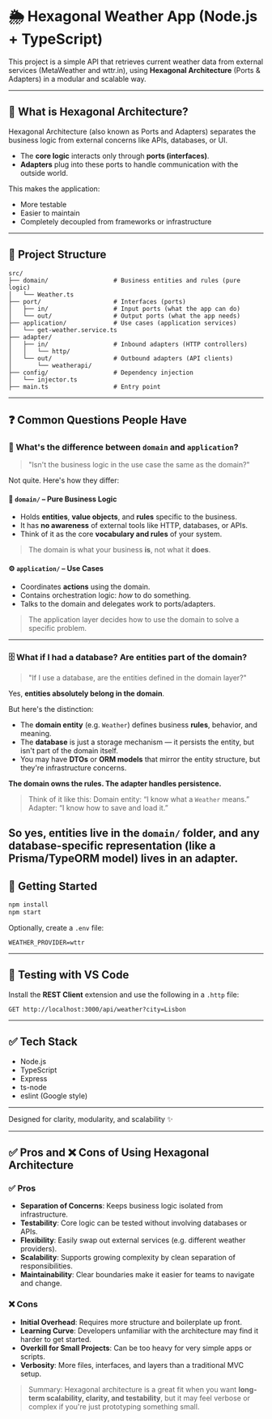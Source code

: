# 🌦️ Hexagonal Weather App (Node.js + TypeScript)

This project is a simple API that retrieves current weather data from external services (MetaWeather and wttr.in), using **Hexagonal Architecture** (Ports & Adapters) in a modular and scalable way.

---

## 🧱 What is Hexagonal Architecture?

Hexagonal Architecture (also known as Ports and Adapters) separates the business logic from external concerns like APIs, databases, or UI.  
- The **core logic** interacts only through **ports (interfaces)**.
- **Adapters** plug into these ports to handle communication with the outside world.

This makes the application:
- More testable
- Easier to maintain
- Completely decoupled from frameworks or infrastructure

---

## 📁 Project Structure

```
src/
├── domain/                  # Business entities and rules (pure logic)
│   └── Weather.ts
├── port/                    # Interfaces (ports)
│   ├── in/                  # Input ports (what the app can do)
│   └── out/                 # Output ports (what the app needs)
├── application/             # Use cases (application services)
│   └── get-weather.service.ts
├── adapter/
│   ├── in/                  # Inbound adapters (HTTP controllers)
│   │   └── http/
│   └── out/                 # Outbound adapters (API clients)
│       └── weatherapi/
├── config/                  # Dependency injection
│   └── injector.ts
├── main.ts                  # Entry point
```

<!--
---

## 🔌 What are Injectors?

Injectors are the part of the system responsible for wiring everything together.

In `config/injector.ts`, we decide **which implementation** of a port to use based on environment variables. For example:

- `WeatherServiceOutputPort` (interface) can be implemented by:
  - `MetaWeatherOutputAdapter`
  - `WttrInOutputAdapter`

You can switch providers simply by setting the environment variable:

```
WEATHER_PROVIDER=wttr

```
---

 -->



---

## ❓ Common Questions People Have

### 🤔 What's the difference between `domain` and `application`?

> "Isn't the business logic in the use case the same as the domain?"

Not quite. Here's how they differ:

#### 🧠 `domain/` – Pure Business Logic

- Holds **entities**, **value objects**, and **rules** specific to the business.
- It has **no awareness** of external tools like HTTP, databases, or APIs.
- Think of it as the core **vocabulary and rules** of your system.

> The domain is what your business **is**, not what it **does**.

#### ⚙️ `application/` – Use Cases

- Coordinates **actions** using the domain.
- Contains orchestration logic: *how* to do something.
- Talks to the domain and delegates work to ports/adapters.

> The application layer decides how to use the domain to solve a specific problem.

---

### 🗄️ What if I had a database? Are entities part of the domain?

> "If I use a database, are the entities defined in the domain layer?"

Yes, **entities absolutely belong in the domain**.

But here's the distinction:

- The **domain entity** (e.g. `Weather`) defines business **rules**, behavior, and meaning.
- The **database** is just a storage mechanism — it persists the entity, but isn't part of the domain itself.
- You may have **DTOs** or **ORM models** that mirror the entity structure, but they're infrastructure concerns.

**The domain owns the rules. The adapter handles persistence.**

> Think of it like this:
> Domain entity: “I know what a `Weather` means.”
> Adapter: “I know how to save and load it.”

So yes, entities live in the `domain/` folder, and any database-specific representation (like a Prisma/TypeORM model) lives in an adapter.
---

## 🚀 Getting Started

```bash
npm install
npm start
```

Optionally, create a `.env` file:

```
WEATHER_PROVIDER=wttr
```

---

## 🧪 Testing with VS Code

Install the **REST Client** extension and use the following in a `.http` file:

```http
GET http://localhost:3000/api/weather?city=Lisbon
```

---

## ✅ Tech Stack

- Node.js
- TypeScript
- Express
- ts-node
- eslint (Google style)

---

Designed for clarity, modularity, and scalability ✨

---

## ✅ Pros and ❌ Cons of Using Hexagonal Architecture

### ✅ Pros

- **Separation of Concerns**: Keeps business logic isolated from infrastructure.
- **Testability**: Core logic can be tested without involving databases or APIs.
- **Flexibility**: Easily swap out external services (e.g. different weather providers).
- **Scalability**: Supports growing complexity by clean separation of responsibilities.
- **Maintainability**: Clear boundaries make it easier for teams to navigate and change.

### ❌ Cons

- **Initial Overhead**: Requires more structure and boilerplate up front.
- **Learning Curve**: Developers unfamiliar with the architecture may find it harder to get started.
- **Overkill for Small Projects**: Can be too heavy for very simple apps or scripts.
- **Verbosity**: More files, interfaces, and layers than a traditional MVC setup.

> Summary: Hexagonal architecture is a great fit when you want **long-term scalability, clarity, and testability**, but it may feel verbose or complex if you're just prototyping something small.
